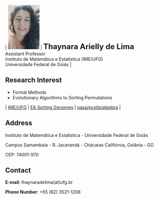 | <img src="foto2.jpg" alt="drawing" width="100"/> | **<font size="+2">Thaynara Arielly de Lima</font>**<br>Assistant Professor<br>Instituto de Matemática e Estatística (IME/UFG)<br>Universidade Federal de Goiás |


## Research Interest

- Formal Methods
- Evolutionary Algorithms to Sorting Permutations
 
| [IME/UFG](http://www.ime.ufg.br) | [EA Sorting Genomes](http://genoma.cic.unb.br) | [nasa/pvslib/algebra](https://github.com/nasa/pvslib/tree/master/algebra) |

## Address

Instituto de Matemática e Estatística - Universidade Federal de Goiás

Campus Samambaia - R. Jacarandá - Chácaras Califórnia, Goiânia - GO

CEP: 74001-970

## Contact
**E-mail**: thaynaradelima(at)ufg.br

**Phone Number**: +55 (62) 3521-1208





